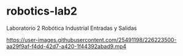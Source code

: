 # robotics-lab2
Laboratorio 2 Robótica Industrial  Entradas y Salidas


https://user-images.githubusercontent.com/25491198/226223500-aa29f9af-f4dd-42d7-a420-1f44392abad9.mp4


